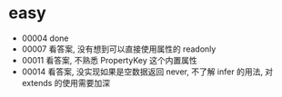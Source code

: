 # easy

- 00004 done
- 00007 看答案, 没有想到可以直接使用属性的 readonly
- 00011 看答案, 不熟悉 PropertyKey 这个内置属性
- 00014 看答案, 没实现如果是空数据返回 never, 不了解 infer 的用法, 对 extends 的使用需要加深